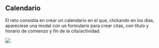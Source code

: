 ## Calendario

El reto consistía en crear un calendario en el que, clickando en los días, apareciese una modal con un formulario para crear citas, con título y horario de comienzo y fin de la cita/actividad. 


<img src="https://res.cloudinary.com/loretoavoces/image/upload/v1611597279/fotos-navidad/Captura_de_pantalla_de_2021-01-25_18-40-52_jku2j4.png"></img>
